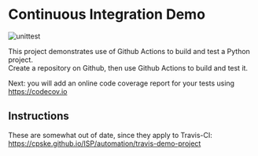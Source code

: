 Continuous Integration Demo
============================

![unittest](https://github.com/tezigudo/demo-pyci/actions/workflows/python-app.yml/badge.svg)



This project demonstrates use of Github Actions to build and test a Python project.  
Create a repository on Github, then use Github Actions to build and test it.

Next: you will add an online code coverage report for your tests using <https://codecov.io>

## Instructions

These are somewhat out of date, since they apply to Travis-CI:
<https://cpske.github.io/ISP/automation/travis-demo-project>


